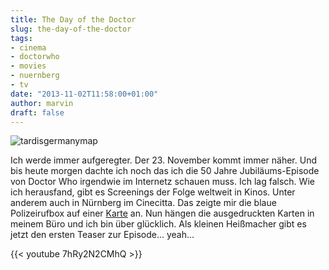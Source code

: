 ```yaml
---
title: The Day of the Doctor
slug: the-day-of-the-doctor
tags:
- cinema
- doctorwho
- movies
- nuernberg
- tv
date: "2013-11-02T11:58:00+01:00"
author: marvin
draft: false
---
```

![tardisgermanymap](/images/tardisgermanymap.jpg)

Ich werde immer aufgeregter. Der 23. November kommt immer näher. Und bis
heute morgen dachte ich noch das ich die 50 Jahre Jubiläums-Episode von
Doctor Who irgendwie im Internetz schauen muss. Ich lag falsch. Wie ich
herausfand, gibt es Screenings der Folge weltweit in Kinos. Unter
anderem auch in Nürnberg im Cinecitta. Das zeigte mir die blaue
Polizeirufbox auf einer
[Karte](http://www.doctorwho.tv/watch-the-day-of-the-doctor) an. Nun
hängen die ausgedruckten Karten in meinem Büro und ich bin über
glücklich. Als kleinen Heißmacher gibt es jetzt den ersten Teaser zur
Episode... yeah...

{{< youtube 7hRy2N2CMhQ >}}